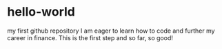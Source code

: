 # hello-world
my first github repository
I am eager to learn how to code and further my career in finance.  This is the first step and so far, so good!
